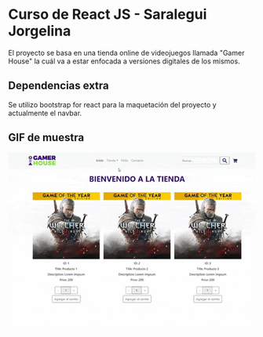 # Curso de React JS - Saralegui Jorgelina

El proyecto se basa en una tienda online de videojuegos llamada "Gamer House" la cuál va a estar enfocada a versiones digitales de los mismos.

## Dependencias extra

Se utilizo bootstrap for react para la maquetación del proyecto y actualmente el navbar.

## GIF de muestra

![](https://github.com/Jorsara/gamerhouse/blob/main/src/assets/img/muestra.gif?raw=true)